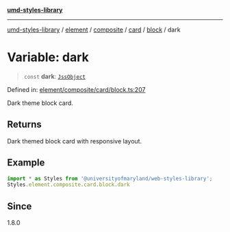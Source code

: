 [**umd-styles-library**](../../../../../../../../README.md)

***

[umd-styles-library](../../../../../../../../modules.md) / [element](../../../../../../../README.md) / [composite](../../../../../README.md) / [card](../../../README.md) / [block](../README.md) / dark

# Variable: dark

> `const` **dark**: [`JssObject`](../../../../../../../../utilities/namespaces/transform/type-aliases/JssObject.md)

Defined in: [element/composite/card/block.ts:207](https://github.com/UMD-Digital/design-system/blob/8c958a0419ab79ba8bcba0aabd12f79a69ac5834/packages/styles/source/element/composite/card/block.ts#L207)

Dark theme block card.

## Returns

Dark themed block card with responsive layout.

## Example

```typescript
import * as Styles from '@universityofmaryland/web-styles-library';
Styles.element.composite.card.block.dark
```

## Since

1.8.0

